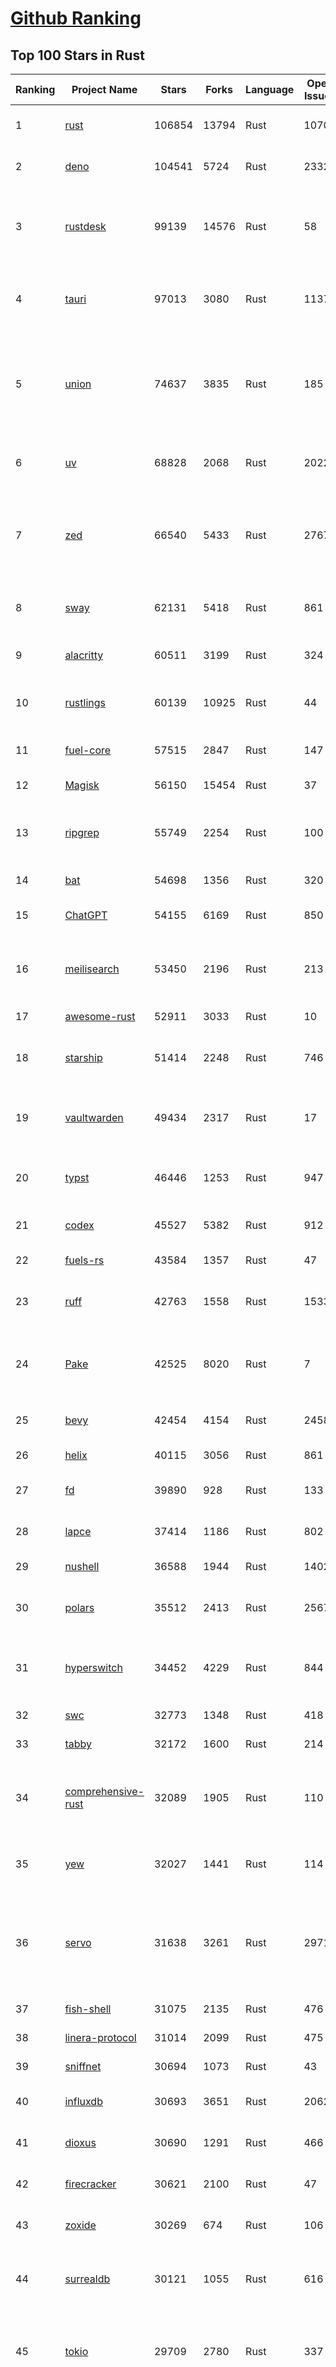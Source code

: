 [Github Ranking](../README.md)
==========

## Top 100 Stars in Rust

| Ranking | Project Name | Stars | Forks | Language | Open Issues | Description | Last Commit |
| ------- | ------------ | ----- | ----- | -------- | ----------- | ----------- | ----------- |
| 1 | [rust](https://github.com/rust-lang/rust) | 106854 | 13794 | Rust | 10704 | Empowering everyone to build reliable and efficient software. | 2025-10-01T18:45:46Z |
| 2 | [deno](https://github.com/denoland/deno) | 104541 | 5724 | Rust | 2332 | A modern runtime for JavaScript and TypeScript. | 2025-09-30T21:26:10Z |
| 3 | [rustdesk](https://github.com/rustdesk/rustdesk) | 99139 | 14576 | Rust | 58 | An open-source remote desktop application designed for self-hosting, as an alternative to TeamViewer. | 2025-10-01T14:59:00Z |
| 4 | [tauri](https://github.com/tauri-apps/tauri) | 97013 | 3080 | Rust | 1137 | Build smaller, faster, and more secure desktop and mobile applications with a web frontend. | 2025-10-01T16:38:39Z |
| 5 | [union](https://github.com/unionlabs/union) | 74637 | 3835 | Rust | 185 | The trust-minimized, zero-knowledge bridging protocol, designed for censorship resistance, extremely high security, and usage in decentralized finance. | 2025-10-01T13:59:12Z |
| 6 | [uv](https://github.com/astral-sh/uv) | 68828 | 2068 | Rust | 2022 | An extremely fast Python package and project manager, written in Rust. | 2025-10-01T16:54:17Z |
| 7 | [zed](https://github.com/zed-industries/zed) | 66540 | 5433 | Rust | 2767 | Code at the speed of thought – Zed is a high-performance, multiplayer code editor from the creators of Atom and Tree-sitter. | 2025-10-01T18:54:08Z |
| 8 | [sway](https://github.com/FuelLabs/sway) | 62131 | 5418 | Rust | 861 | 🌴 Empowering everyone to build reliable and efficient smart contracts. | 2025-10-01T13:33:47Z |
| 9 | [alacritty](https://github.com/alacritty/alacritty) | 60511 | 3199 | Rust | 324 | A cross-platform, OpenGL terminal emulator. | 2025-09-21T01:17:27Z |
| 10 | [rustlings](https://github.com/rust-lang/rustlings) | 60139 | 10925 | Rust | 44 | :crab: Small exercises to get you used to reading and writing Rust code! | 2025-09-25T14:55:36Z |
| 11 | [fuel-core](https://github.com/FuelLabs/fuel-core) | 57515 | 2847 | Rust | 147 | Rust full node implementation of the Fuel v2 protocol. | 2025-10-01T17:04:02Z |
| 12 | [Magisk](https://github.com/topjohnwu/Magisk) | 56150 | 15454 | Rust | 37 | The Magic Mask for Android | 2025-10-01T11:30:26Z |
| 13 | [ripgrep](https://github.com/BurntSushi/ripgrep) | 55749 | 2254 | Rust | 100 | ripgrep recursively searches directories for a regex pattern while respecting your gitignore | 2025-09-24T14:02:48Z |
| 14 | [bat](https://github.com/sharkdp/bat) | 54698 | 1356 | Rust | 320 | A cat(1) clone with wings. | 2025-10-01T02:03:35Z |
| 15 | [ChatGPT](https://github.com/lencx/ChatGPT) | 54155 | 6169 | Rust | 850 | 🔮 ChatGPT Desktop Application (Mac, Windows and Linux) | 2024-08-29T17:58:11Z |
| 16 | [meilisearch](https://github.com/meilisearch/meilisearch) | 53450 | 2196 | Rust | 213 | A lightning-fast search engine API bringing AI-powered hybrid search to your sites and applications. | 2025-10-01T17:01:58Z |
| 17 | [awesome-rust](https://github.com/rust-unofficial/awesome-rust) | 52911 | 3033 | Rust | 10 | A curated list of Rust code and resources. | 2025-09-25T20:25:52Z |
| 18 | [starship](https://github.com/starship/starship) | 51414 | 2248 | Rust | 746 | ☄🌌️  The minimal, blazing-fast, and infinitely customizable prompt for any shell! | 2025-09-30T18:32:24Z |
| 19 | [vaultwarden](https://github.com/dani-garcia/vaultwarden) | 49434 | 2317 | Rust | 17 | Unofficial Bitwarden compatible server written in Rust, formerly known as bitwarden_rs | 2025-09-17T17:45:03Z |
| 20 | [typst](https://github.com/typst/typst) | 46446 | 1253 | Rust | 947 | A new markup-based typesetting system that is powerful and easy to learn. | 2025-10-01T17:46:45Z |
| 21 | [codex](https://github.com/openai/codex) | 45527 | 5382 | Rust | 912 | Lightweight coding agent that runs in your terminal | 2025-10-01T19:02:58Z |
| 22 | [fuels-rs](https://github.com/FuelLabs/fuels-rs) | 43584 | 1357 | Rust | 47 | Fuel Network Rust SDK | 2025-09-23T11:47:48Z |
| 23 | [ruff](https://github.com/astral-sh/ruff) | 42763 | 1558 | Rust | 1533 | An extremely fast Python linter and code formatter, written in Rust. | 2025-10-01T18:28:33Z |
| 24 | [Pake](https://github.com/tw93/Pake) | 42525 | 8020 | Rust | 7 | 🤱🏻 Turn any webpage into a desktop app with one command. 🤱🏻 一键打包网页生成轻量桌面应用。 | 2025-09-27T14:25:26Z |
| 25 | [bevy](https://github.com/bevyengine/bevy) | 42454 | 4154 | Rust | 2458 | A refreshingly simple data-driven game engine built in Rust | 2025-10-01T19:02:58Z |
| 26 | [helix](https://github.com/helix-editor/helix) | 40115 | 3056 | Rust | 861 | A post-modern modal text editor. | 2025-09-30T03:13:17Z |
| 27 | [fd](https://github.com/sharkdp/fd) | 39890 | 928 | Rust | 133 | A simple, fast and user-friendly alternative to 'find' | 2025-10-01T17:01:43Z |
| 28 | [lapce](https://github.com/lapce/lapce) | 37414 | 1186 | Rust | 802 | Lightning-fast and Powerful Code Editor written in Rust | 2025-10-01T17:17:26Z |
| 29 | [nushell](https://github.com/nushell/nushell) | 36588 | 1944 | Rust | 1402 | A new type of shell | 2025-10-01T11:14:33Z |
| 30 | [polars](https://github.com/pola-rs/polars) | 35512 | 2413 | Rust | 2567 | Extremely fast Query Engine for DataFrames, written in Rust | 2025-10-01T18:03:00Z |
| 31 | [hyperswitch](https://github.com/juspay/hyperswitch) | 34452 | 4229 | Rust | 844 | An open source payments switch written in Rust to make payments fast, reliable and affordable | 2025-10-01T18:52:36Z |
| 32 | [swc](https://github.com/swc-project/swc) | 32773 | 1348 | Rust | 418 | Rust-based platform for the Web | 2025-10-01T12:03:18Z |
| 33 | [tabby](https://github.com/TabbyML/tabby) | 32172 | 1600 | Rust | 214 | Self-hosted AI coding assistant | 2025-09-26T20:03:32Z |
| 34 | [comprehensive-rust](https://github.com/google/comprehensive-rust) | 32089 | 1905 | Rust | 110 | This is the Rust course used by the Android team at Google. It provides you the material to quickly teach Rust. | 2025-10-01T10:42:25Z |
| 35 | [yew](https://github.com/yewstack/yew) | 32027 | 1441 | Rust | 114 | Rust / Wasm framework for creating reliable and efficient web applications | 2025-10-01T03:04:09Z |
| 36 | [servo](https://github.com/servo/servo) | 31638 | 3261 | Rust | 2971 | Servo aims to empower developers with a lightweight, high-performance alternative for embedding web technologies in applications. | 2025-10-01T15:31:44Z |
| 37 | [fish-shell](https://github.com/fish-shell/fish-shell) | 31075 | 2135 | Rust | 476 | The user-friendly command line shell. | 2025-10-01T16:33:43Z |
| 38 | [linera-protocol](https://github.com/linera-io/linera-protocol) | 31014 | 2099 | Rust | 475 | Main repository for the Linera protocol | 2025-10-01T19:01:25Z |
| 39 | [sniffnet](https://github.com/GyulyVGC/sniffnet) | 30694 | 1073 | Rust | 43 | Comfortably monitor your Internet traffic 🕵️‍♂️ | 2025-09-29T03:20:36Z |
| 40 | [influxdb](https://github.com/influxdata/influxdb) | 30693 | 3651 | Rust | 2062 | Scalable datastore for metrics, events, and real-time analytics | 2025-10-01T16:49:20Z |
| 41 | [dioxus](https://github.com/DioxusLabs/dioxus) | 30690 | 1291 | Rust | 466 | Fullstack app framework for web, desktop, and mobile. | 2025-10-01T09:10:18Z |
| 42 | [firecracker](https://github.com/firecracker-microvm/firecracker) | 30621 | 2100 | Rust | 47 | Secure and fast microVMs for serverless computing. | 2025-10-01T11:39:21Z |
| 43 | [zoxide](https://github.com/ajeetdsouza/zoxide) | 30269 | 674 | Rust | 106 | A smarter cd command. Supports all major shells. | 2025-09-30T13:04:43Z |
| 44 | [surrealdb](https://github.com/surrealdb/surrealdb) | 30121 | 1055 | Rust | 616 | A scalable, distributed, collaborative, document-graph database, for the realtime web | 2025-10-01T16:39:26Z |
| 45 | [tokio](https://github.com/tokio-rs/tokio) | 29709 | 2780 | Rust | 337 | A runtime for writing reliable asynchronous applications with Rust. Provides I/O, networking, scheduling, timers, ... | 2025-10-01T14:00:46Z |
| 46 | [rust-course](https://github.com/sunface/rust-course) | 28781 | 2479 | Rust | 63 | “连续八年成为全世界最受喜爱的语言，无 GC 也无需手动内存管理、极高的性能和安全性、过程/OO/函数式编程、优秀的包管理、JS 未来基石" — 工作之余的第二语言来试试 Rust 吧。本书拥有全面且深入的讲解、生动贴切的示例、德芙般丝滑的内容，这可能是目前最用心的 Rust 中文学习教程 / Book  | 2025-09-17T11:52:01Z |
| 47 | [turborepo](https://github.com/vercel/turborepo) | 28777 | 2098 | Rust | 123 | Build system optimized for JavaScript and TypeScript, written in Rust | 2025-10-01T18:20:41Z |
| 48 | [yazi](https://github.com/sxyazi/yazi) | 28637 | 615 | Rust | 42 | 💥 Blazing fast terminal file manager written in Rust, based on async I/O. | 2025-10-01T12:33:35Z |
| 49 | [just](https://github.com/casey/just) | 27919 | 590 | Rust | 308 | 🤖 Just a command runner | 2025-09-27T21:10:27Z |
| 50 | [iced](https://github.com/iced-rs/iced) | 27753 | 1373 | Rust | 321 | A cross-platform GUI library for Rust, inspired by Elm | 2025-09-23T00:41:50Z |
| 51 | [delta](https://github.com/dandavison/delta) | 27646 | 441 | Rust | 276 | A syntax-highlighting pager for git, diff, grep, and blame output | 2025-08-03T15:43:25Z |
| 52 | [egui](https://github.com/emilk/egui) | 26660 | 1837 | Rust | 834 | egui: an easy-to-use immediate mode GUI in Rust that runs on both web and native | 2025-10-01T12:40:54Z |
| 53 | [zellij](https://github.com/zellij-org/zellij) | 26590 | 821 | Rust | 1204 | A terminal workspace with batteries included | 2025-09-29T12:58:41Z |
| 54 | [czkawka](https://github.com/qarmin/czkawka) | 26426 | 837 | Rust | 475 | Multi functional app to find duplicates, empty folders, similar images etc. | 2025-09-08T18:30:37Z |
| 55 | [qdrant](https://github.com/qdrant/qdrant) | 26395 | 1837 | Rust | 355 | Qdrant - High-performance, massive-scale Vector Database and Vector Search Engine for the next generation of AI. Also available in the cloud https://cloud.qdrant.io/ | 2025-10-01T16:36:13Z |
| 56 | [hyperfine](https://github.com/sharkdp/hyperfine) | 26285 | 423 | Rust | 44 | A command-line benchmarking tool | 2025-10-01T02:01:46Z |
| 57 | [atuin](https://github.com/atuinsh/atuin) | 26021 | 708 | Rust | 364 | ✨ Magical shell history | 2025-10-01T01:50:46Z |
| 58 | [Rocket](https://github.com/rwf2/Rocket) | 25412 | 1615 | Rust | 58 | A web framework for Rust. | 2025-10-01T04:53:46Z |
| 59 | [pingora](https://github.com/cloudflare/pingora) | 25181 | 1476 | Rust | 145 | A library for building fast, reliable and evolvable network services. | 2025-09-26T22:25:16Z |
| 60 | [Rust](https://github.com/TheAlgorithms/Rust) | 24766 | 2459 | Rust | 2 |  All Algorithms implemented in Rust  | 2025-10-01T07:48:02Z |
| 61 | [exa](https://github.com/ogham/exa) | 24159 | 662 | Rust | 196 | A modern replacement for ‘ls’. | 2024-09-24T15:18:09Z |
| 62 | [anki](https://github.com/ankitects/anki) | 23944 | 2522 | Rust | 250 | Anki is a smart spaced repetition flashcard program | 2025-09-30T17:18:26Z |
| 63 | [actix-web](https://github.com/actix/actix-web) | 23693 | 1799 | Rust | 191 | Actix Web is a powerful, pragmatic, and extremely fast web framework for Rust. | 2025-09-29T10:55:35Z |
| 64 | [chroma](https://github.com/chroma-core/chroma) | 23655 | 1858 | Rust | 241 | Open-source search and retrieval database for AI applications. | 2025-10-01T18:53:07Z |
| 65 | [tools](https://github.com/rome/tools) | 23575 | 650 | Rust | 86 | Unified developer tools for JavaScript, TypeScript, and the web | 2023-09-04T08:42:49Z |
| 66 | [axum](https://github.com/tokio-rs/axum) | 23285 | 1250 | Rust | 51 | Ergonomic and modular web framework built with Tokio, Tower, and Hyper | 2025-10-01T09:39:23Z |
| 67 | [difftastic](https://github.com/Wilfred/difftastic) | 23137 | 400 | Rust | 218 | a structural diff that understands syntax 🟥🟩 | 2025-09-26T13:58:22Z |
| 68 | [fnm](https://github.com/Schniz/fnm) | 22294 | 582 | Rust | 284 | 🚀 Fast and simple Node.js version manager, built in Rust | 2025-09-30T23:36:15Z |
| 69 | [tree-sitter](https://github.com/tree-sitter/tree-sitter) | 22200 | 2095 | Rust | 86 | An incremental parsing system for programming tools | 2025-10-01T06:57:23Z |
| 70 | [wezterm](https://github.com/wezterm/wezterm) | 22069 | 1005 | Rust | 1300 | A GPU-accelerated cross-platform terminal emulator and multiplexer written by @wez and implemented in Rust | 2025-10-01T01:01:48Z |
| 71 | [Graphite](https://github.com/GraphiteEditor/Graphite) | 21809 | 916 | Rust | 320 | An open source graphics editor for 2025: comprehensive 2D content creation tool suite for graphic design, digital art, and interactive real-time motion graphics — featuring node-based procedural editing | 2025-10-01T14:39:09Z |
| 72 | [coreutils](https://github.com/uutils/coreutils) | 21735 | 1587 | Rust | 359 | Cross-platform Rust rewrite of the GNU coreutils | 2025-10-01T05:58:15Z |
| 73 | [fhevm](https://github.com/zama-ai/fhevm) | 21699 | 937 | Rust | 12 | FHEVM, a full-stack framework for integrating Fully Homomorphic Encryption (FHE) with blockchain applications | 2025-10-01T17:40:32Z |
| 74 | [biome](https://github.com/biomejs/biome) | 21285 | 703 | Rust | 289 | A toolchain for web projects, aimed to provide functionalities to maintain them. Biome offers formatter and linter, usable via CLI and LSP. | 2025-10-01T00:26:20Z |
| 75 | [sonic](https://github.com/valeriansaliou/sonic) | 20982 | 607 | Rust | 64 | 🦔 Fast, lightweight & schema-less search backend. An alternative to Elasticsearch that runs on a few MBs of RAM. | 2025-01-06T21:19:17Z |
| 76 | [jj](https://github.com/jj-vcs/jj) | 20609 | 727 | Rust | 605 | A Git-compatible VCS that is both simple and powerful | 2025-10-01T17:49:10Z |
| 77 | [gitui](https://github.com/gitui-org/gitui) | 20609 | 652 | Rust | 204 | Blazing 💥 fast terminal-ui for git written in rust 🦀 | 2025-09-29T02:08:50Z |
| 78 | [RustPython](https://github.com/RustPython/RustPython) | 20565 | 1347 | Rust | 329 | A Python Interpreter written in Rust | 2025-09-30T00:07:35Z |
| 79 | [slint](https://github.com/slint-ui/slint) | 20485 | 747 | Rust | 737 | Slint is an open-source declarative GUI toolkit to build native user interfaces for Rust, C++, JavaScript, or Python apps. | 2025-10-01T18:46:45Z |
| 80 | [gleam](https://github.com/gleam-lang/gleam) | 20415 | 871 | Rust | 179 | ⭐️ A friendly language for building type-safe, scalable systems! | 2025-10-01T16:25:19Z |
| 81 | [vector](https://github.com/vectordotdev/vector) | 20407 | 1870 | Rust | 1984 | A high-performance observability data pipeline. | 2025-10-01T18:53:33Z |
| 82 | [mdBook](https://github.com/rust-lang/mdBook) | 20386 | 1771 | Rust | 525 | Create book from markdown files. Like Gitbook but implemented in Rust | 2025-09-28T23:34:40Z |
| 83 | [wasmer](https://github.com/wasmerio/wasmer) | 20094 | 915 | Rust | 226 | 🚀 Fast, secure, lightweight containers based on WebAssembly | 2025-10-01T18:17:39Z |
| 84 | [goose](https://github.com/block/goose) | 20036 | 1776 | Rust | 340 | an open source, extensible AI agent that goes beyond code suggestions - install, execute, edit, and test with any LLM | 2025-10-01T19:03:13Z |
| 85 | [xi-editor](https://github.com/xi-editor/xi-editor) | 19837 | 703 | Rust | 135 | A modern editor with a backend written in Rust. | 2024-03-19T00:11:37Z |
| 86 | [neon](https://github.com/neondatabase/neon) | 19827 | 782 | Rust | 263 | Neon: Serverless Postgres. We separated storage and compute to offer autoscaling, code-like database branching, and scale to zero. | 2025-09-30T11:38:49Z |
| 87 | [mise](https://github.com/jdx/mise) | 19662 | 651 | Rust | 0 | dev tools, env vars, task runner | 2025-10-01T18:06:51Z |
| 88 | [leptos](https://github.com/leptos-rs/leptos) | 19204 | 794 | Rust | 91 | Build fast web applications with Rust. | 2025-10-01T13:24:49Z |
| 89 | [Bend](https://github.com/HigherOrderCO/Bend) | 19022 | 467 | Rust | 96 | A massively parallel, high-level programming language | 2025-06-03T17:36:56Z |
| 90 | [cube](https://github.com/cube-js/cube) | 18913 | 1898 | Rust | 637 | 📊 Cube’s universal semantic layer platform is the next evolution of OLAP technology for AI, BI, spreadsheets, and embedded analytics | 2025-10-01T18:47:33Z |
| 91 | [relay](https://github.com/facebook/relay) | 18856 | 1869 | Rust | 607 | Relay is a JavaScript framework for building data-driven React applications. | 2025-10-01T15:08:13Z |
| 92 | [spotify-tui](https://github.com/Rigellute/spotify-tui) | 18558 | 560 | Rust | 273 | Spotify for the terminal written in Rust 🚀 | 2024-04-04T15:03:12Z |
| 93 | [candle](https://github.com/huggingface/candle) | 18226 | 1240 | Rust | 444 | Minimalist ML framework for Rust | 2025-10-01T18:49:43Z |
| 94 | [RustScan](https://github.com/bee-san/RustScan) | 18120 | 1205 | Rust | 32 | 🤖 The Modern Port Scanner 🤖 | 2025-09-24T11:02:11Z |
| 95 | [universal-android-debloater](https://github.com/0x192/universal-android-debloater) | 17934 | 933 | Rust | 468 | Cross-platform GUI written in Rust using ADB to debloat non-rooted android devices. Improve your privacy, the security and battery life of your device. | 2024-08-02T16:16:12Z |
| 96 | [hurl](https://github.com/Orange-OpenSource/hurl) | 17802 | 690 | Rust | 205 | Hurl, run and test HTTP requests with plain text. | 2025-10-01T15:59:45Z |
| 97 | [eza](https://github.com/eza-community/eza) | 17631 | 324 | Rust | 220 | A modern alternative to ls | 2025-09-15T22:06:07Z |
| 98 | [SpacetimeDB](https://github.com/clockworklabs/SpacetimeDB) | 17601 | 606 | Rust | 488 | Multiplayer at the speed of light | 2025-10-01T18:55:44Z |
| 99 | [ruffle](https://github.com/ruffle-rs/ruffle) | 17245 | 923 | Rust | 5245 | A Flash Player emulator written in Rust | 2025-10-01T18:45:14Z |
| 100 | [wasmtime](https://github.com/bytecodealliance/wasmtime) | 16957 | 1517 | Rust | 730 | A lightweight WebAssembly runtime that is fast, secure, and standards-compliant | 2025-10-01T18:24:06Z |

